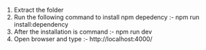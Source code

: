 1. Extract the folder
2. Run the following command to install npm depedency :- npm run install:dependency
3. After the installation is command :- npm run dev
4. Open browser and type :- http://localhost:4000/
